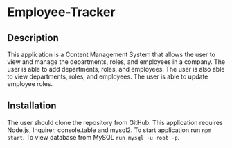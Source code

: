 # Employee-Tracker

## Description
This application is a Content Management System that allows the user to view and manage the departments, roles, and employees in a company. The user is able to add departments, roles, and employees. The user is also able to view departments, roles, and employees. The user is able to update employee roles.

## Installation 
The user should clone the repository from GitHub. This application requires Node.js, Inquirer, console.table and mysql2. To start application run `npm start`. To view database from MySQL `run mysql -u root -p`. 